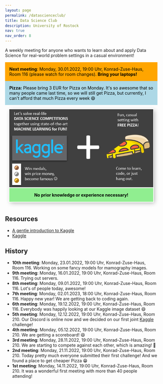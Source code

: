 ```yaml
---
layout: page
permalink: /datascienceclub/
title: Data Science Club
description: University of Rostock
nav: true
nav_order: 8
---
```


<!-- <img src="/assets/img/datascienceclub/kaggle_pizza.png" style="float: right; width:100%"/> -->

A weekly meeting for anyone who wants to learn about and apply Data Science for real-world problem settings in a casual environment!

<div style="background-color:orange; color: black; padding: 1em">
    <strong>Next meeting</strong>: Monday, 30.01.2022, 19:00 Uhr, Konrad-Zuse-Haus, Room 116 (please watch for room changes). <strong>Bring your laptops!</strong>
    <!-- Please <a href="https://docs.google.com/spreadsheets/d/1i1aAxqRePweL5u9WSeNviFABVuuRtfjJQK6wxaefHoA/edit?usp=sharing"><b>sign up here</b></a>, so I can plan a little. -->
</div>

<div style="background-color:lightblue; color: black; padding: 1em">
    <strong>Pizza:</strong> Please bring 3 EUR for Pizza on Monday. It's so awesome that so many people came last time, so we will still get Pizza, but currently, I can't afford that much Pizza every week 😄
</div>

<div style="text-align: center; margin-bottom: 1em">
    <div style="display: inline-block; margin: 1em; box-shadow: inset 0 -3em 3em rgba(0, 0, 0, 0.1), 0 0 0 2px rgb(255, 255, 255), 0.3em 0.3em 1em rgba(0, 0, 0, 0.3)">
        <img src="/assets/img/datascienceclub/kaggle_pizza.png"/>
        <div style="background-color:lightgreen; color: black; font-weight: bold; padding: 1em">No prior knowledge or experience necessary!</div>
    </div>
</div>

## Resources

- [A gentle introduction to Kaggle](https://medium.datadriveninvestor.com/introduction-to-kaggle-for-beginners-in-machine-learning-and-data-science-865199d7ead2)
- [Kaggle](https://www.kaggle.com/)

## History

- **10th meeting**: Monday, 23.01.2022, 19:00 Uhr, Konrad-Zuse-Haus, Room 116. Working on some fancy models for mamography images.
- **9th meeting**: Monday, 16.01.2022, 19:00 Uhr, Konrad-Zuse-Haus, Room 116. Trying out servers.
- **8th meeting**: Monday, 09.01.2022, 19:00 Uhr, Konrad-Zuse-Haus, Room 116. Lot's of people today, awesome!
- **7th meeting**: Monday, 02.01.2023, 18:00 Uhr, Konrad-Zuse-Haus, Room 116. Happy new year! We are getting back to coding again.
- **6th meeting**: Monday, 19.12.2022, 19:00 Uhr, Konrad-Zuse-Haus, Room 116. Everybody was happily looking at our Kaggle image dataset 😄
- **5th meeting**: Monday, 12.12.2022, 19:00 Uhr, Konrad-Zuse-Haus, Room 210. Our Discord is online now and we decided on our first joint [Kaggle](https://www.kaggle.com/) challenge!
- **4th meeting**: Monday, 05.12.2022, 19:00 Uhr, Konrad-Zuse-Haus, Room 210. We are getting a scoreboard! 😄
- **3rd meeting**: Monday, 28.11.2022, 19:00 Uhr, Konrad-Zuse-Haus, Room 210. We are starting to compete against each other, which is amazing! 🤩
- **2nd meeting**: Monday, 21.11.2022, 19:00 Uhr, Konrad-Zuse-Haus, Room 210. Today pretty much everyone submitted their first challenge! And we found a place to get cheaper Pizza 😁
- **1st meeting**: Monday, 14.11.2022, 19:00 Uhr, Konrad-Zuse-Haus, Room 210. It was a wonderful first meeting with more than 40 people attending!
